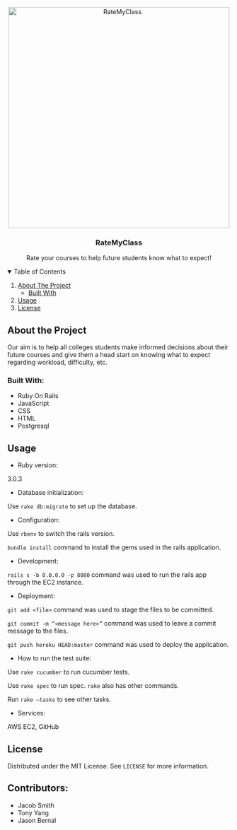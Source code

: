 <p align="center">
  <a>
    <img src="/project/RateMyClass/app/assets/images/logo.png" alt="RateMyClass" width="500" height="auto">
  </a>
  <h3 align="center">RateMyClass</h3>
  <p align="center">
    Rate your courses to help future students know what to expect!
  </p>
</p>


<details open="open">
  <summary>Table of Contents</summary>
  <ol>
    <li>
      <a href="#about-the-project">About The Project</a>
      <ul>
        <li><a href="#built-with">Built With</a></li>
      </ul>
    </li>
    <li><a href="#usage">Usage</a></li>
    <li><a href="#license">License</a></li>
  </ol>
</details>


## About the Project

Our aim is to help all colleges students make informed decisions about their future courses and give them a head start on knowing what to expect regarding workload, difficulty, etc.

### Built With:
* Ruby On Rails
* JavaScript
* CSS
* HTML
* Postgresql

## Usage

* Ruby version: 

3.0.3

* Database initialization:

Use `rake db:migrate` to set up the database. 

* Configuration: 

Use `rbenv` to switch the rails version. 

`bundle install` command to install the gems used in the rails application. 

* Development:

`rails s -b 0.0.0.0 -p 8080` command was used to run the rails app through the EC2 instance.

* Deployment:

`git add <file>` command was used to stage the files to be committed.

`git commit -m “<message here>”` command was used to leave a commit message to the files.

`git push heroku HEAD:master` command was used to deploy the application.

* How to run the test suite: 

Use `rake cucumber` to run cucumber tests. 

Use `rake spec` to run spec. `rake` also has other commands. 

Run `rake –tasks` to see other tasks.

* Services: 

AWS EC2, GitHub

## License
Distributed under the MIT License. See `LICENSE` for more information.

## Contributors:
* Jacob Smith
* Tony Yang
* Jason Bernal
